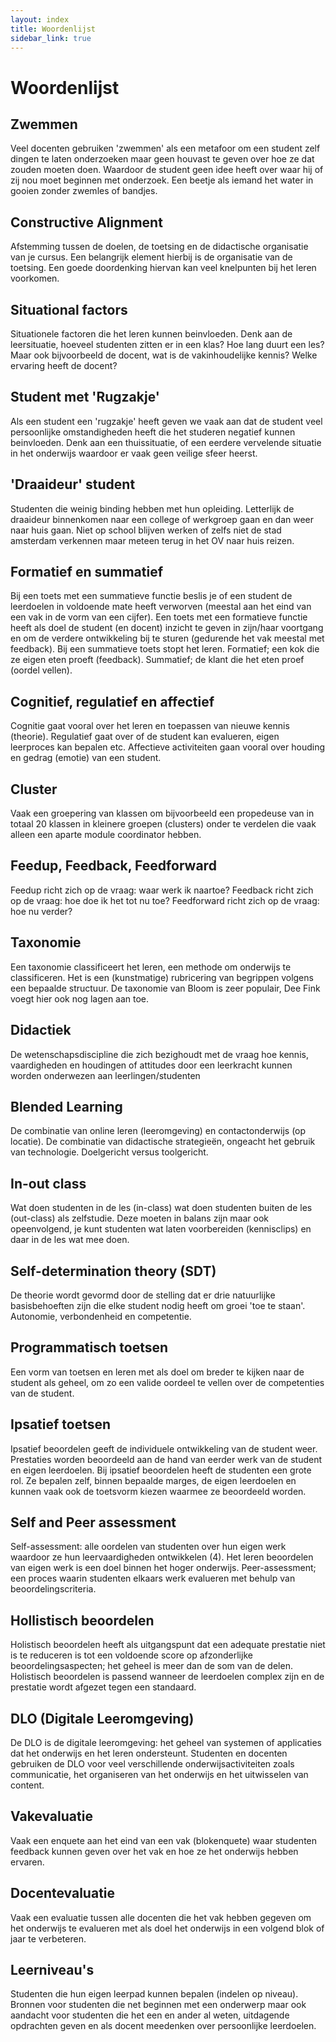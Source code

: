 ```yaml
---
layout: index
title: Woordenlijst
sidebar_link: true
---
```


# Woordenlijst

## Zwemmen

Veel docenten gebruiken 'zwemmen' als een metafoor om een student zelf dingen te laten onderzoeken maar geen houvast te geven over hoe ze dat zouden moeten doen. Waardoor de student geen idee heeft over waar hij of zij nou moet beginnen met onderzoek. Een beetje als iemand het water in gooien zonder zwemles of bandjes.

## Constructive Alignment

Afstemming tussen de doelen, de toetsing en de didactische organisatie van je cursus. Een belangrijk element hierbij is de organisatie van de toetsing. Een goede doordenking hiervan kan veel knelpunten bij het leren voorkomen.

## Situational factors

Situationele factoren die het leren kunnen beinvloeden. Denk aan de leersituatie, hoeveel studenten zitten er in een klas? Hoe lang duurt een les? Maar ook bijvoorbeeld de docent, wat is de vakinhoudelijke kennis? Welke ervaring heeft de docent?

## Student met 'Rugzakje'

Als een student een 'rugzakje' heeft geven we vaak aan dat de student veel persoonlijke omstandigheden heeft die het studeren negatief kunnen beinvloeden. Denk aan een thuissituatie, of een eerdere vervelende situatie in het onderwijs waardoor er vaak geen veilige sfeer heerst.

## 'Draaideur' student

Studenten die weinig binding hebben met hun opleiding. Letterlijk de draaideur binnenkomen naar een college of werkgroep gaan en dan weer naar huis gaan. Niet op school blijven werken of zelfs niet de stad amsterdam verkennen maar meteen terug in het OV naar huis reizen.

## Formatief en summatief

Bij een toets met een summatieve functie beslis je of een student de leerdoelen in voldoende mate heeft verworven (meestal aan het eind van een vak in de vorm van een cijfer). Een toets met een formatieve functie heeft als doel de student (en docent) inzicht te geven in zijn/haar voortgang en om de verdere ontwikkeling bij te sturen (gedurende het vak meestal met feedback). Bij een summatieve toets stopt het leren. Formatief; een kok die ze eigen eten proeft (feedback). Summatief; de klant die het eten proef (oordel vellen).

## Cognitief, regulatief en affectief

Cognitie gaat vooral over het leren en toepassen van nieuwe kennis (theorie). Regulatief gaat over of de student kan evalueren, eigen leerproces kan bepalen etc. Affectieve activiteiten gaan vooral over houding en gedrag (emotie) van een student.

## Cluster

Vaak een groepering van klassen om bijvoorbeeld een propedeuse van in totaal 20 klassen in kleinere groepen (clusters) onder te verdelen die vaak alleen een aparte module coordinator hebben.

## Feedup, Feedback, Feedforward

Feedup richt zich op de vraag: waar werk ik naartoe? Feedback richt zich op de vraag: hoe doe ik het tot nu toe? Feedforward richt zich op de vraag: hoe nu verder?

## Taxonomie

Een taxonomie classificeert het leren, een methode om onderwijs te classificeren. Het is een (kunstmatige) rubricering van begrippen volgens een bepaalde structuur. De taxonomie van Bloom is zeer populair, Dee Fink voegt hier ook nog lagen aan toe.

## Didactiek

De wetenschapsdiscipline die zich bezighoudt met de vraag hoe kennis, vaardigheden en houdingen of attitudes door een leerkracht kunnen worden onderwezen aan leerlingen/studenten

## Blended Learning

De combinatie van online leren (leeromgeving) en contactonderwijs (op locatie). De combinatie van didactische strategieën, ongeacht het gebruik van technologie. Doelgericht versus toolgericht.

## In-out class

Wat doen studenten in de les (in-class) wat doen studenten buiten de les (out-class) als zelfstudie. Deze moeten in balans zijn maar ook opeenvolgend, je kunt studenten wat laten voorbereiden (kennisclips) en daar in de les wat mee doen.

## Self-determination theory (SDT)

De theorie wordt gevormd door de stelling dat er drie natuurlijke basisbehoeften zijn die elke student nodig heeft om groei 'toe te staan'. Autonomie, verbondenheid en competentie.

## Programmatisch toetsen

Een vorm van toetsen en leren met als doel om breder te kijken naar de student als geheel, om zo een valide oordeel te vellen over de competenties van de student.

## Ipsatief toetsen

Ipsatief beoordelen geeft de individuele ontwikkeling van de student weer. Prestaties worden beoordeeld aan de hand van eerder werk van de student en eigen leerdoelen. Bij ipsatief beoordelen heeft de studenten een grote rol. Ze bepalen zelf, binnen bepaalde marges, de eigen leerdoelen en kunnen vaak ook de toetsvorm kiezen waarmee ze beoordeeld worden.

## Self and Peer assessment

Self-assessment: alle oordelen van studenten over hun eigen werk waardoor ze hun leervaardigheden ontwikkelen (4). Het leren beoordelen van eigen werk is een doel binnen het hoger onderwijs. Peer-assessment; een proces waarin studenten elkaars werk evalueren met behulp van beoordelingscriteria.

## Hollistisch beoordelen

Holistisch beoordelen heeft als uitgangspunt dat een adequate prestatie niet is te reduceren is tot een voldoende score op afzonderlijke beoordelingsaspecten; het geheel is meer dan de som van de delen. Holistisch beoordelen is passend wanneer de leerdoelen complex zijn en de prestatie wordt afgezet tegen een standaard.

## DLO (Digitale Leeromgeving)

De DLO is de digitale leeromgeving: het geheel van systemen of applicaties dat het onderwijs en het leren ondersteunt. Studenten en docenten gebruiken de DLO voor veel verschillende onderwijsactiviteiten zoals communicatie, het organiseren van het onderwijs en het uitwisselen van content.

## Vakevaluatie

Vaak een enquete aan het eind van een vak (blokenquete) waar studenten feedback kunnen geven over het vak en hoe ze het onderwijs hebben ervaren.

## Docentevaluatie

Vaak een evaluatie tussen alle docenten die het vak hebben gegeven om het onderwijs te evalueren met als doel het onderwijs in een volgend blok of jaar te verbeteren.

## Leerniveau's

Studenten die hun eigen leerpad kunnen bepalen (indelen op niveau). Bronnen voor studenten die net beginnen met een onderwerp maar ook aandacht voor studenten die het een en ander al weten, uitdagende opdrachten geven en als docent meedenken over persoonlijke leerdoelen.
